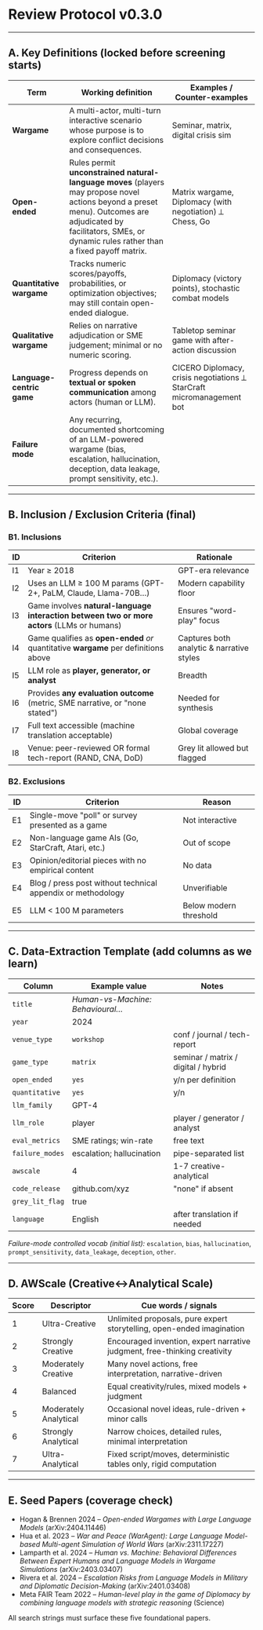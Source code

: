 # Review Protocol v0.3.0

---

## A. Key Definitions (locked before screening starts)

| Term | Working definition | Examples / Counter-examples |
|------|-------------------|----------------------------|
| **Wargame** | A multi-actor, multi-turn interactive scenario whose purpose is to explore conflict decisions and consequences. | Seminar, matrix, digital crisis sim |
| **Open-ended** | Rules permit **unconstrained natural-language moves** (players may propose novel actions beyond a preset menu). Outcomes are adjudicated by facilitators, SMEs, or dynamic rules rather than a fixed payoff matrix. | Matrix wargame, Diplomacy (with negotiation) ⟂ Chess, Go |
| **Quantitative wargame** | Tracks numeric scores/payoffs, probabilities, or optimization objectives; may still contain open-ended dialogue. | Diplomacy (victory points), stochastic combat models |
| **Qualitative wargame** | Relies on narrative adjudication or SME judgement; minimal or no numeric scoring. | Tabletop seminar game with after-action discussion |
| **Language-centric game** | Progress depends on **textual or spoken communication** among actors (human or LLM). | CICERO Diplomacy, crisis negotiations ⟂ StarCraft micromanagement bot |
| **Failure mode** | Any recurring, documented shortcoming of an LLM-powered wargame (bias, escalation, hallucination, deception, data leakage, prompt sensitivity, etc.). | |

---

## B. Inclusion / Exclusion Criteria (final)

### B1. Inclusions

| ID | Criterion | Rationale |
|----|-----------|-----------|
| I1 | Year ≥ 2018 | GPT-era relevance |
| I2 | Uses an LLM ≥ 100 M params (GPT-2+, PaLM, Claude, Llama-70B…) | Modern capability floor |
| I3 | Game involves **natural-language interaction between two or more actors** (LLMs or humans) | Ensures "word-play" focus |
| I4 | Game qualifies as **open-ended** *or* quantitative **wargame** per definitions above | Captures both analytic & narrative styles |
| I5 | LLM role as **player, generator, or analyst** | Breadth |
| I6 | Provides **any evaluation outcome** (metric, SME narrative, or "none stated") | Needed for synthesis |
| I7 | Full text accessible (machine translation acceptable) | Global coverage |
| I8 | Venue: peer-reviewed OR formal tech-report (RAND, CNA, DoD) | Grey lit allowed but flagged |

### B2. Exclusions

| ID | Criterion | Reason |
|----|-----------|---------|
| E1 | Single-move "poll" or survey presented as a game | Not interactive |
| E2 | Non-language game AIs (Go, StarCraft, Atari, etc.) | Out of scope |
| E3 | Opinion/editorial pieces with no empirical content | No data |
| E4 | Blog / press post without technical appendix or methodology | Unverifiable |
| E5 | LLM < 100 M parameters | Below modern threshold |

---

## C. Data-Extraction Template (add columns as we learn)

| Column | Example value | Notes |
|--------|---------------|-------|
| `title` | *Human-vs-Machine: Behavioural…* | |
| `year` | 2024 | |
| `venue_type` | `workshop` | conf / journal / tech-report |
| `game_type` | `matrix` | seminar / matrix / digital / hybrid |
| `open_ended` | `yes` | y/n per definition |
| `quantitative` | `yes` | y/n |
| `llm_family` | GPT-4 | |
| `llm_role` | player | player / generator / analyst |
| `eval_metrics` | SME ratings; win-rate | free text |
| `failure_modes` | escalation; hallucination | pipe-separated list |
| `awscale` | 4 | 1-7 creative-analytical |
| `code_release` | github.com/xyz | "none" if absent |
| `grey_lit_flag` | true | |
| `language` | English | after translation if needed |

*Failure-mode controlled vocab (initial list):* `escalation`, `bias`, `hallucination`, `prompt_sensitivity`, `data_leakage`, `deception`, `other`.

---

## D. AWScale (Creative<->Analytical Scale)

| Score | Descriptor | Cue words / signals |
|-------|------------|---------------------|
| 1 | Ultra-Creative | Unlimited proposals, pure expert storytelling, open-ended imagination |
| 2 | Strongly Creative | Encouraged invention, expert narrative judgment, free-thinking creativity |
| 3 | Moderately Creative | Many novel actions, free interpretation, narrative-driven |
| 4 | Balanced | Equal creativity/rules, mixed models + judgment |
| 5 | Moderately Analytical | Occasional novel ideas, rule-driven + minor calls |
| 6 | Strongly Analytical | Narrow choices, detailed rules, minimal interpretation |
| 7 | Ultra-Analytical | Fixed script/moves, deterministic tables only, rigid computation |

---

## E. Seed Papers (coverage check)

* Hogan & Brennen 2024 – *Open-ended Wargames with Large Language Models* (arXiv:2404.11446)
* Hua et al. 2023 – *War and Peace (WarAgent): Large Language Model-based Multi-agent Simulation of World Wars* (arXiv:2311.17227)
* Lamparth et al. 2024 – *Human vs. Machine: Behavioral Differences Between Expert Humans and Language Models in Wargame Simulations* (arXiv:2403.03407)
* Rivera et al. 2024 – *Escalation Risks from Language Models in Military and Diplomatic Decision-Making* (arXiv:2401.03408)
* Meta FAIR Team 2022 – *Human-level play in the game of Diplomacy by combining language models with strategic reasoning* (Science)

All search strings must surface these five foundational papers.
